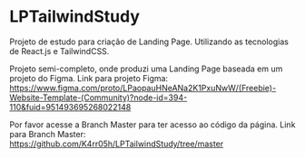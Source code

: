 # LPTailwindStudy
Projeto de estudo para criação de Landing Page. Utilizando as tecnologias de React.js e TailwindCSS.

Projeto semi-completo, onde produzi uma Landing Page baseada em um projeto do Figma.
Link para projeto Figma:
https://www.figma.com/proto/LPaopauHNeANa2K1PxuNwW/(Freebie)-Website-Template-(Community)?node-id=394-110&fuid=951493695268022148

Por favor acesse a Branch Master para ter acesso ao código da página.
Link para Branch Master:
https://github.com/K4rr05h/LPTailwindStudy/tree/master
